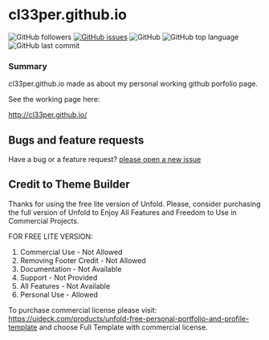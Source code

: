 
# cl33per.github.io

![GitHub followers](https://img.shields.io/github/followers/cl33per?style=social)
[![GitHub issues](https://img.shields.io/github/issues/cl33per/cl33per.github.io)](https://github.com/cl33per/cl33per.github.io/issues)
![GitHub](https://img.shields.io/github/license/cl33per/cl33per.github.io)
![GitHub top language](https://img.shields.io/github/languages/top/cl33per/cl33per.github.io)
![GitHub last commit](https://img.shields.io/github/last-commit/cl33per/cl33per.github.io)
### Summary

cl33per.github.io made as about my personal  working github porfolio page.

See the working page here:

http://cl33per.github.io/

## Bugs and feature requests

Have a bug or a feature request? [please open a new issue](https://github.com/cl33per/cl33per.github.io/issues/new)

## Credit to Theme Builder

Thanks for using the free lite version of Unfold. Please, consider purchasing the full version of Unfold to Enjoy All Features and Freedom to Use in Commercial Projects.

FOR FREE LITE VERSION:
1. Commercial Use - Not Allowed
2. Removing Footer Credit - Not Allowed
3. Documentation - Not Available
4. Support - Not Provided
5. All Features - Not Available
6. Personal Use - Allowed

To purchase commercial license please visit: https://uideck.com/products/unfold-free-personal-portfolio-and-profile-template and choose Full Template with commercial license.
